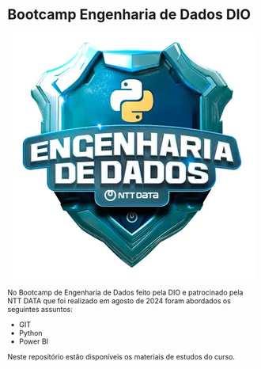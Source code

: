 # Bootcamp Engenharia de Dados DIO

![DIO](bootcamp.jpg)

No Bootcamp de Engenharia de Dados feito pela DIO e patrocinado pela NTT DATA que foi realizado em agosto de 2024 foram abordados os seguintes assuntos:

- GIT
- Python
- Power BI

Neste repositório estão disponíveis os materiais de estudos do curso.
